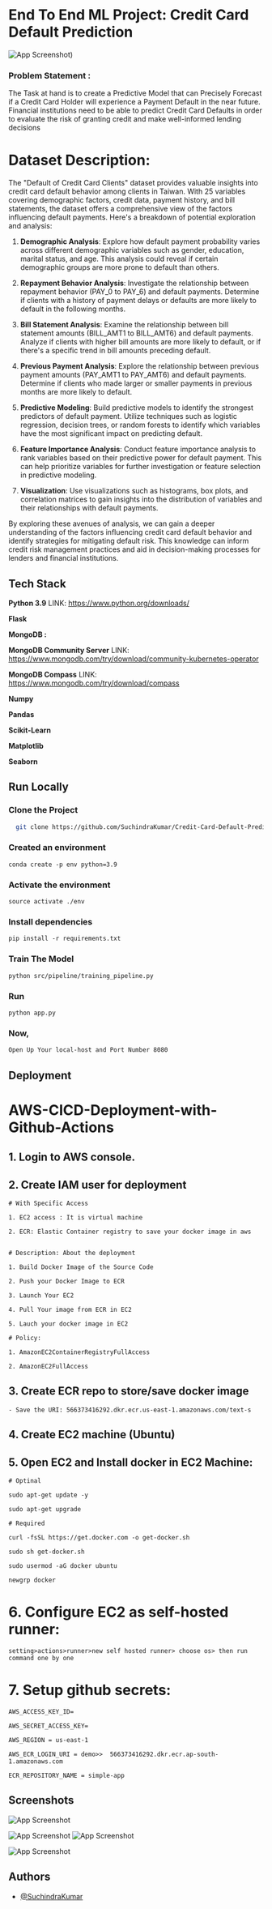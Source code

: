 # End To End ML Project: Credit Card Default Prediction


![App Screenshot](https://github.com/SuchindraKumar/Credit-Card-Default-Prediction/blob/main/images/ccfd.png))


### Problem Statement :

The Task at hand is to create a Predictive Model that can Precisely Forecast if a Credit Card Holder will experience a Payment Default in the near future. Financial institutions need to be able to predict Credit Card Defaults in order to evaluate the risk of granting credit and make well-informed lending decisions

# Dataset Description:
The "Default of Credit Card Clients" dataset provides valuable insights into credit card default behavior among clients in Taiwan. With 25 variables covering demographic factors, credit data, payment history, and bill statements, the dataset offers a comprehensive view of the factors influencing default payments. Here's a breakdown of potential exploration and analysis:

1. **Demographic Analysis**: Explore how default payment probability varies across different demographic variables such as gender, education, marital status, and age. This analysis could reveal if certain demographic groups are more prone to default than others.

2. **Repayment Behavior Analysis**: Investigate the relationship between repayment behavior (PAY_0 to PAY_6) and default payments. Determine if clients with a history of payment delays or defaults are more likely to default in the following months.

3. **Bill Statement Analysis**: Examine the relationship between bill statement amounts (BILL_AMT1 to BILL_AMT6) and default payments. Analyze if clients with higher bill amounts are more likely to default, or if there's a specific trend in bill amounts preceding default.

4. **Previous Payment Analysis**: Explore the relationship between previous payment amounts (PAY_AMT1 to PAY_AMT6) and default payments. Determine if clients who made larger or smaller payments in previous months are more likely to default.

5. **Predictive Modeling**: Build predictive models to identify the strongest predictors of default payment. Utilize techniques such as logistic regression, decision trees, or random forests to identify which variables have the most significant impact on predicting default.

6. **Feature Importance Analysis**: Conduct feature importance analysis to rank variables based on their predictive power for default payment. This can help prioritize variables for further investigation or feature selection in predictive modeling.

7. **Visualization**: Use visualizations such as histograms, box plots, and correlation matrices to gain insights into the distribution of variables and their relationships with default payments.

By exploring these avenues of analysis, we can gain a deeper understanding of the factors influencing credit card default behavior and identify strategies for mitigating default risk. This knowledge can inform credit risk management practices and aid in decision-making processes for lenders and financial institutions.


## Tech Stack

**Python 3.9** LINK: https://www.python.org/downloads/

**Flask**

**MongoDB :** 

**MongoDB Community Server** LINK: https://www.mongodb.com/try/download/community-kubernetes-operator

 **MongoDB Compass** LINK: https://www.mongodb.com/try/download/compass

**Numpy**

**Pandas**

**Scikit-Learn**

**Matplotlib**

**Seaborn**


## Run Locally

### Clone the Project

```bash
  git clone https://github.com/SuchindraKumar/Credit-Card-Default-Prediction.git
```


### Created an environment

```
conda create -p env python=3.9
```
### Activate the environment

```
source activate ./env
```


### Install dependencies

```
pip install -r requirements.txt
```
### Train The Model
```
python src/pipeline/training_pipeline.py
```

### Run

```
python app.py
```
### Now,
```bash
Open Up Your local-host and Port Number 8080
```


## Deployment

# AWS-CICD-Deployment-with-Github-Actions

## 1. Login to AWS console.

## 2. Create IAM user for deployment

	# With Specific Access

	1. EC2 access : It is virtual machine

	2. ECR: Elastic Container registry to save your docker image in aws


	# Description: About the deployment

	1. Build Docker Image of the Source Code

	2. Push your Docker Image to ECR

	3. Launch Your EC2 

	4. Pull Your image from ECR in EC2

	5. Lauch your docker image in EC2

	# Policy:

	1. AmazonEC2ContainerRegistryFullAccess

	2. AmazonEC2FullAccess

	
## 3. Create ECR repo to store/save docker image
    - Save the URI: 566373416292.dkr.ecr.us-east-1.amazonaws.com/text-s

	
## 4. Create EC2 machine (Ubuntu) 

## 5. Open EC2 and Install docker in EC2 Machine:
	
	
	# Optinal

	sudo apt-get update -y

	sudo apt-get upgrade
	
	# Required

	curl -fsSL https://get.docker.com -o get-docker.sh

	sudo sh get-docker.sh

	sudo usermod -aG docker ubuntu

	newgrp docker
	
# 6. Configure EC2 as self-hosted runner:
    setting>actions>runner>new self hosted runner> choose os> then run command one by one


# 7. Setup github secrets:

    AWS_ACCESS_KEY_ID=

    AWS_SECRET_ACCESS_KEY=

    AWS_REGION = us-east-1

    AWS_ECR_LOGIN_URI = demo>>  566373416292.dkr.ecr.ap-south-1.amazonaws.com

    ECR_REPOSITORY_NAME = simple-app



## Screenshots

![App Screenshot](https://github.com/SuchindraKumar/Credit-Card-Default-Prediction/blob/main/images/Home_Page.png)


![App Screenshot](https://github.com/SuchindraKumar/Credit-Card-Default-Prediction/blob/main/images/Prediction_Form_1.png)
![App Screenshot](https://github.com/SuchindraKumar/Credit-Card-Default-Prediction/blob/main/images/Prediction_Form_2.png)


![App Screenshot](https://github.com/SuchindraKumar/Credit-Card-Default-Prediction/blob/main/images/prediction_result.png)



## Authors

- [@SuchindraKumar](https://github.com/SuchindraKumar)
